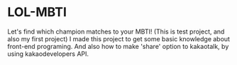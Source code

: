 # LOL-MBTI
Let's find which champion matches to your MBTI!
(This is test project, and also my first project)
I made this project to get some basic knowledge about front-end programing.
And also how to make 'share' option to kakaotalk, by using kakaodevelopers API.
